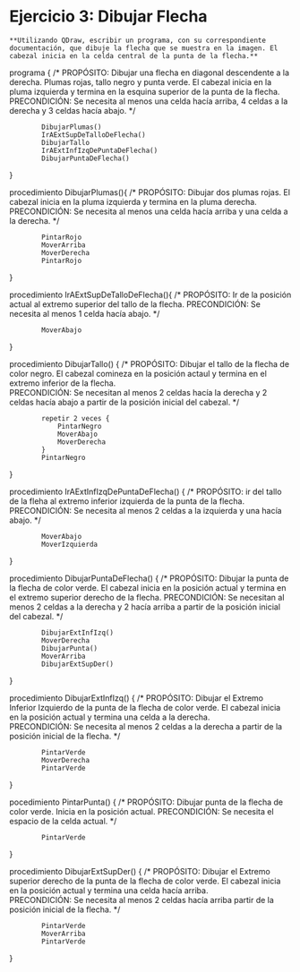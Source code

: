 # Ejercicio 3: Dibujar Flecha

    **Utilizando QDraw, escribir un programa, con su correspondiente documentación, que dibuje la flecha que se muestra en la imagen. El cabezal inicia en la celda central de la punta de la flecha.**

programa {
    /* PROPÓSITO: Dibujar una flecha en diagonal descendente a la derecha. Plumas rojas, tallo negro y punta verde. El cabezal inicia en la pluma izquierda y termina en la esquina superior de la punta de la flecha.
    PRECONDICIÓN: Se necesita al menos una celda hacía arriba, 4 celdas a la derecha y 3 celdas hacía abajo.
    */

            DibujarPlumas()
            IrAExtSupDeTalloDeFlecha()
            DibujarTallo
            IrAExtInfIzqDePuntaDeFlecha()
            DibujarPuntaDeFlecha()

}

procedimiento DibujarPlumas(){
    /* PROPÓSITO: Dibujar dos plumas rojas. El cabezal inicia en la pluma izquierda y termina en la pluma derecha. 
    PRECONDICIÓN: Se necesita al menos una celda hacía arriba y una celda a la derecha.
    */

            PintarRojo
            MoverArriba
            MoverDerecha
            PintarRojo

}

procedimiento IrAExtSupDeTalloDeFlecha(){
    /* PROPÓSITO: Ir de la posición actual al extremo superior del tallo de la flecha. 
    PRECONDICIÓN: Se necesita al menos 1 celda hacía abajo.
    */

            MoverAbajo

}

procedimiento DibujarTallo() {
    /* PROPÓSITO: Dibujar el tallo de la flecha de color negro. El cabezal comineza en la posición actaul y termina en el extremo inferior de la flecha.  
    PRECONDICIÓN: Se necesitan al menos 2 celdas hacía la derecha y 2 celdas hacía abajo a partir de la posición inicial del cabezal.
    */

            repetir 2 veces {
                PintarNegro
                MoverAbajo
                MoverDerecha
            }
            PintarNegro

}

procedimiento IrAExtInfIzqDePuntaDeFlecha() {
    /* PROPÓSITO: ir del tallo de la fleha al extremo inferior izquierda de la punta de la flecha. 
    PRECONDICIÓN: Se necesita al menos 2 celdas a la izquierda y una hacía abajo.
    */

            MoverAbajo
            MoverIzquierda

}

procedimiento DibujarPuntaDeFlecha() {
    /* PROPÓSITO: Dibujar la punta de la flecha de color verde. El cabezal inicia en la posición actual y termina en el extremo superior derecho de la flecha. 
    PRECONDICIÓN: Se necesitan al menos 2 celdas a la derecha y 2 hacía arriba a partir de la posición inicial del cabezal.
    */

            DibujarExtInfIzq()
            MoverDerecha
            DibujarPunta()
            MoverArriba
            DibujarExtSupDer()

}

procedimiento DibujarExtInfIzq() {
    /* PROPÓSITO: Dibujar el Extremo Inferior Izquierdo de la punta de la flecha de color verde. El cabezal inicia en la posición actual y termina una celda a la derecha.  
    PRECONDICIÓN: Se necesita al menos 2 celdas a la derecha a partir de la posición inicial de la flecha.
    */

            PintarVerde
            MoverDerecha
            PintarVerde

}

pocedimiento PintarPunta() {
    /* PROPÓSITO: Dibujar punta de la flecha de color verde. Inicia en la posición actual. 
    PRECONDICIÓN: Se necesita el espacio de la celda actual.
    */

            PintarVerde

}

procedimiento DibujarExtSupDer() {
    /* PROPÓSITO: Dibujar el Extremo superior derecho de la punta de la flecha de color verde. El cabezal inicia en la posición actual y termina una celda hacía arriba.  
    PRECONDICIÓN: Se necesita al menos 2 celdas hacía arriba partir de la posición inicial de la flecha.
    */

            PintarVerde
            MoverArriba
            PintarVerde

}